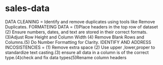 # sales-data
DATA CLEANING = Identify and remove duplicates using tools like Remove Duplicates.
FORMATEING DATA = (1)Place headers in the top row of dataset (2) Ensure numbers, dates, and text are stored in their correct formats.(3)Adjust Row Height and Column Width (4) Remove Blank Rows and Columns.(5) Do Number Formatting for Clarity.
IDENTIFY AND ADDRESS INCOSISTENCIES = (1) Remove extra space (2) Use upper ,lower,proper to standardize text casting.(3) ensure all data in a column is of the correct type.(4)check and fix data types(5)Rename column headers  

